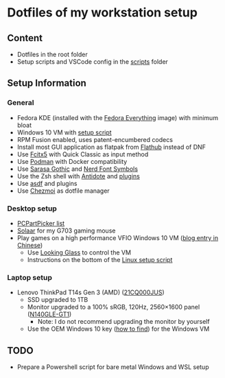 # Dotfiles of my workstation setup

## Content

- Dotfiles in the root folder
- Setup scripts and VSCode config in the [scripts](scripts) folder

## Setup Information

### General

- Fedora KDE (installed with the [Fedora Everything](https://alt.fedoraproject.org/) image) with minimum bloat
- Windows 10 VM with [setup script](scripts/setup_windows_vm.ps1)
- RPM Fusion enabled, uses patent-encumbered codecs
- Install most GUI application as flatpak from [Flathub](https://flathub.org/) instead of DNF
- Use [Fcitx5](https://fcitx-im.org/wiki/Special:MyLanguage/Fcitx_5) with Quick Classic as input method
- Use [Podman](https://podman.io/) with Docker compatibility
- Use [Sarasa Gothic](https://github.com/be5invis/Sarasa-Gothic) and [Nerd Font Symbols](https://github.com/ryanoasis/nerd-fonts)
- Use the Zsh shell with [Antidote](https://github.com/mattmc3/antidote) and [plugins](dot_zsh_plugins.txt)
- Use [asdf](https://github.com/asdf-vm/asdf) and plugins
- Use [Chezmoi](https://github.com/twpayne/chezmoi) as dotfile manager

### Desktop setup

- [PCPartPicker list](https://pcpartpicker.com/list/TPWsN6)
- [Solaar](https://github.com/pwr-Solaar/Solaar) for my G703 gaming mouse
- Play games on a high performance VFIO Windows 10 VM ([blog entry in Chinese](https://regunakyle.github.io/regunakyle/posts/002_win10_to_linux/))
  - Use [Looking Glass](https://looking-glass.io/) to control the VM
  - Instructions on the bottom of the [Linux setup script](scripts/setup_linux.sh)

### Laptop setup

- Lenovo ThinkPad T14s Gen 3 (AMD) ([21CQ000JUS](https://psref.lenovo.com/Detail/ThinkPad/ThinkPad_T14s_Gen_3_AMD?M=21CQ000JUS))
  - SSD upgraded to 1TB
  - Monitor upgraded to a 100% sRGB, 120Hz, 2560×1600 panel ([N140GLE-GT1](https://www.panelook.com/N140GLE-GT1_Innolux_14.0_LCM_parameter_59738.html))
    - Note: I do not recommend upgrading the monitor by yourself
  - Use the OEM Windows 10 key ([how to find](https://www.cyberciti.biz/faq/linux-find-windows-10-oem-product-key-command/)) for the Windows VM

## TODO

- Prepare a Powershell script for bare metal Windows and WSL setup
